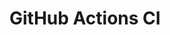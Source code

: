 # GitHub Actions CI























































































































































































































































































































































































































































































































